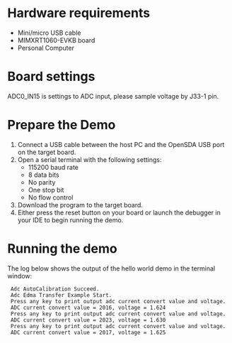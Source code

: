 Hardware requirements
=====================
- Mini/micro USB cable
- MIMXRT1060-EVKB board
- Personal Computer

Board settings
============
ADC0_IN15 is settings to ADC input, please sample voltage by J33-1 pin.

Prepare the Demo
===============
1.  Connect a USB cable between the host PC and the OpenSDA USB port on the target board. 
2.  Open a serial terminal with the following settings:
    - 115200 baud rate
    - 8 data bits
    - No parity
    - One stop bit
    - No flow control
3.  Download the program to the target board.
4.  Either press the reset button on your board or launch the debugger in your IDE to begin running the demo.

Running the demo
================
The log below shows the output of the hello world demo in the terminal window:
~~~~~~~~~~~~~~~~~~~~~~~~~~~~~~~~~~~
 Adc AutoCalibration Succeed.
 Adc Edma Transfer Example Start.
 Press any key to print output adc current convert value and voltage.
 ADC current convert value = 2016, voltage = 1.624
 Press any key to print output adc current convert value and voltage.
 ADC current convert value = 2023, voltage = 1.630
 Press any key to print output adc current convert value and voltage.
 ADC current convert value = 2017, voltage = 1.625
~~~~~~~~~~~~~~~~~~~~~~~~~~~~~~~~~~~
